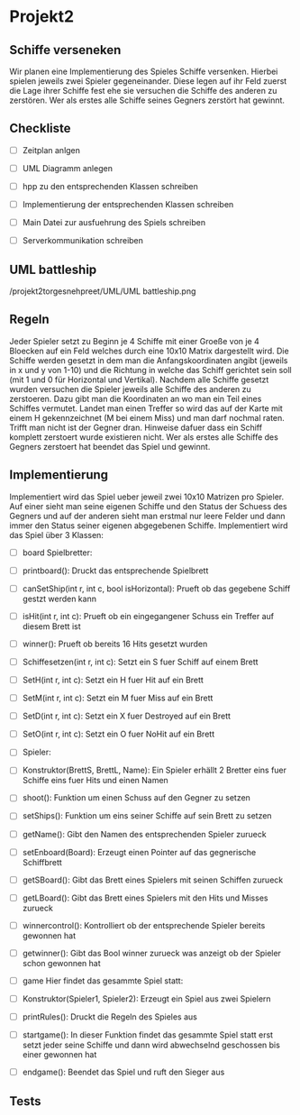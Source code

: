 # Projekt2

## Schiffe verseneken

Wir planen eine Implementierung des Spieles Schiffe versenken. Hierbei spielen jeweils 
zwei Spieler gegeneinander. Diese legen auf ihr Feld zuerst die Lage ihrer Schiffe fest ehe sie versuchen die Schiffe des anderen zu zerstören.
Wer als erstes alle Schiffe seines Gegners zerstört hat gewinnt.


## Checkliste

- [ ] Zeitplan anlgen
- [ ] UML Diagramm anlegen
- [ ] hpp zu den entsprechenden Klassen schreiben
- [ ] Implementierung der entsprechenden Klassen schreiben
- [ ] Main Datei zur ausfuehrung des Spiels schreiben
- [ ] Serverkommunikation schreiben


## UML battleship

/projekt2torgesnehpreet/UML/UML battleship.png

## Regeln

Jeder Spieler setzt zu Beginn je 4 Schiffe mit einer Groeße von je 4 Bloecken auf ein Feld welches durch eine 10x10 Matrix dargestellt wird. Die Schiffe werden gesetzt in dem man die Anfangskoordinaten angibt (jeweils in x und y von 1-10) und die Richtung in welche das Schiff gerichtet sein soll (mit 1 und 0 für Horizontal und Vertikal). Nachdem alle Schiffe gesetzt wurden versuchen die Spieler jeweils alle Schiffe des anderen zu zerstoeren. Dazu gibt man die Koordinaten an wo man ein Teil eines Schiffes vermutet. Landet man einen Treffer so wird das auf der Karte mit einem H gekennzeichnet (M bei einem Miss) und man darf nochmal raten. Trifft man nicht ist der Gegner dran. Hinweise dafuer dass ein Schiff komplett zerstoert wurde existieren nicht. Wer als erstes alle Schiffe des Gegners zerstoert hat beendet das Spiel und gewinnt. 

## Implementierung

Implementiert wird das Spiel ueber jeweil zwei 10x10 Matrizen pro Spieler. Auf einer sieht man seine eigenen Schiffe und den Status der Schuess des Gegners und auf der anderen sieht man erstmal nur leere Felder und dann immer den Status seiner eigenen abgegebenen Schiffe. 
Implementiert wird das Spiel über 3 Klassen:
-[ ] board Spielbretter:
-[ ] printboard(): Druckt das entsprechende Spielbrett
-[ ] canSetShip(int r, int c, bool isHorizontal): Prueft ob das gegebene Schiff gestzt werden kann
-[ ] isHit(int r, int c): Prueft ob ein eingegangener Schuss ein Treffer auf diesem Brett ist
-[ ] winner(): Prueft ob bereits 16 Hits gesetzt wurden
-[ ] Schiffesetzen(int r, int c): Setzt ein S fuer Schiff auf einem Brett
-[ ] SetH(int r, int c): Setzt ein H fuer Hit auf ein Brett
-[ ] SetM(int r, int c): Setzt ein M fuer Miss auf ein Brett
-[ ] SetD(int r, int c): Setzt ein X fuer Destroyed auf ein Brett
-[ ] SetO(int r, int c): Setzt ein O fuer NoHit auf ein Brett

-[ ] Spieler:
 -[ ] Konstruktor(BrettS, BrettL, Name): Ein Spieler erhällt 2 Bretter eins fuer Schiffe eins fuer Hits und einen Namen
-[ ] shoot(): Funktion um einen Schuss auf den Gegner zu setzen
-[ ] setShips(): Funktion um eins seiner Schiffe auf sein Brett zu setzen
-[ ] getName(): Gibt den Namen des entsprechenden Spieler zurueck
-[ ] setEnboard(Board): Erzeugt einen Pointer auf das gegnerische Schiffbrett
-[ ] getSBoard(): Gibt das Brett eines Spielers mit seinen Schiffen zurueck
-[ ] getLBoard(): Gibt das Brett eines Spielers mit den Hits und Misses zurueck
-[ ] winnercontrol(): Kontrolliert ob der entsprechende Spieler bereits gewonnen hat
-[ ] getwinner(): Gibt das Bool winner zurueck was anzeigt ob der Spieler schon gewonnen hat

-[ ] game Hier findet das gesammte Spiel statt:
-[ ] Konstruktor(Spieler1, Spieler2): Erzeugt ein Spiel aus zwei Spielern
-[ ] printRules(): Druckt die Regeln des Spieles aus
-[ ] startgame(): In dieser Funktion findet das gesammte Spiel statt erst setzt jeder seine Schiffe und dann wird abwechselnd geschossen bis einer gewonnen hat
-[ ] endgame(): Beendet das Spiel und ruft den Sieger aus

## Tests
